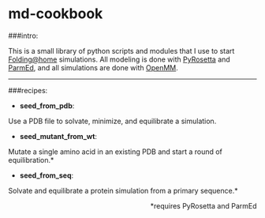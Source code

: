 # md-cookbook

###intro:

This is a small library of python scripts and modules that I use to start [Folding@home](http://folding.stanford.edu) simulations. All modeling is done with [PyRosetta](http://www.pyrosetta.org/) and [ParmEd](http://parmed.github.io/ParmEd/html/index.html), and all simulations are done with [OpenMM](http://openmm.org/).

---

###recipes:

  + **seed_from_pdb**: 

  Use a PDB file to solvate, minimize, and equilibrate a simulation.
  
  + **seed_mutant_from_wt**: 
  
  Mutate a single amino acid in an existing PDB and start a round of equilibration.*

  + **seed_from_seq**:
  
  Solvate and equilibrate a protein simulation from a primary sequence.*



<p align="right">*requires PyRosetta and ParmEd</p>

